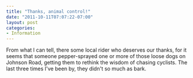 ```yaml
---
title: "Thanks, animal control!"
date: "2011-10-11T07:07:22-07:00"
layout: post
categories:
- Information
---
```


From what I can tell, there some local rider who deserves our thanks, for it seems that someone pepper-sprayed one or more of those loose dogs on Johnson Road, getting them to rethink the wisdom of chasing cyclists. The last three times I've been by, they didn't so much as bark.